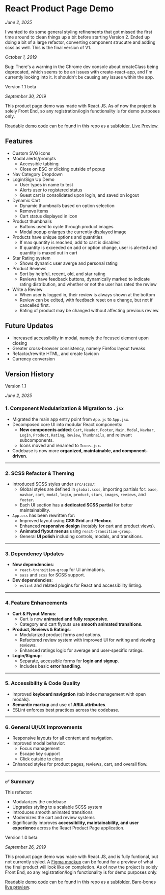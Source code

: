 # React Product Page Demo

*June 2, 2025*

I wanted to do some general styling refinements that got missed the first time around to clean things up a bit before starting Version 2. Ended up doing a bit of a large refactor, converting component strucutre and adding scss as well. This is the final version of V1.

*October 1, 2019*

Bug: There's a warning in the Chrome dev console about createClass being deprecated, which seems to be an issues with create-react-app, and I'm currently looking into it. It shouldn't be causing any issues within the app.

Version 1.1 beta

*September 30, 2019*

This product page demo was made with React.JS. As of now the project is solely Front End, so any registration/login functionality is for demo purposes only.

Readable [demo code](https://github.com/kylewjackson/web-dev-projects/tree/master/React-Product-Page/demo-code/demo.js) can be found in this repo as a [subfolder](https://github.com/kylewjackson/web-dev-projects/tree/master/React-Product-Page/demo-code). [Live Preview](https://www.kylejackson.dev/react-product-page/).

## Features

* Custom SVG icons
* Modal alerts/prompts
  * Accessible tabbing
  * Close on ESC or clicking outside of popup
* Nav Category Dropdown
* Login/Sign Up Demo
  * User types in name to test
  * Alerts user to registered status
  * Guest cart is consolidated upon login, and saved on logout
* Dynamic Cart
  * Dynamic thumbnails based on option selection
  * Remove items
  * Cart status displayed in icon
* Product thumbnails
  * Buttons used to cycle through product images
  * Modal popup enlarges the currently displayed image
* Products have unique options and quantities
  * If max quantity is reached, add to cart is disabled
  * If quantity is exceeded on add or option change, user is alerted and quantity is maxed out in cart
* Star Rating system
  * Shows dynamic user averge and personal rating
* Product Reviews
  * Sort by helpful, recent, old, and star rating
  * Reviews have feedback buttons, dynamically marked to indicate rating distribution, and whether or not the user has rated the review
* Write a Review
  * When user is logged in, their review is always shown at the bottom
  * Review can be edited, with feedback reset on a change, but not if cancelled first.
  * Rating of product may be changed without affecting previous review.

## Future Updates

* Increased accessibility in modal, namely the focused element upon closing
* Greater cross-browser consistency, namely Firefox layout tweaks
* Refactor/rewrite HTML, and create favicon
* Currency conversion

## Version History

Version 1.1

*June 2, 2025*

### 1. Component Modularization & Migration to `.jsx`

- Migrated the main app entry point from `App.js` to `App.jsx`.
- Decomposed core UI into modular React components:
  - **New components added**: `Cart`, `Header`, `Footer`, `Main`, `Modal`, `Navbar`, `LogIn`, `Product`, `Rating`, `Review`, `Thumbnails`, and relevant subcomponents.
  - Icons moved and renamed to `Icons.jsx`.
- Codebase is now more **organized, maintainable, and component-driven**.

---

### 2. SCSS Refactor & Theming

- Introduced SCSS styles under `src/scss/`:
  - Global styles are defined in `global.scss`, importing partials for: `base`, `navbar`, `cart`, `modal`, `login`, `product`, `stars`, `images`, `reviews`, and `footer`.
  - Each UI section has a **dedicated SCSS partial** for better maintainability.
- `App.css` has been rewritten for:
  - Improved layout using **CSS Grid** and **Flexbox**.
  - Enhanced **responsive design** (notably for cart and product views).
  - **Animated flyout menus** using `react-transition-group`.
  - General **UI polish** including controls, modals, and transitions.

---

### 3. Dependency Updates

- **New dependencies**:
  - `react-transition-group` for UI animations.
  - `sass` and `scss` for SCSS support.
- **Dev dependencies**:
  - `eslint` and related plugins for React and accessibility linting.

---

### 4. Feature Enhancements

- **Cart & Flyout Menus**:
  - Cart is now **animated and fully responsive**.
  - Category and cart flyouts use **smooth animated transitions**.
- **Product, Reviews & Ratings**:
  - Modularized product forms and options.
  - Refactored review system with improved UI for writing and viewing reviews.
  - Enhanced ratings logic for average and user-specific ratings.
- **Login/Signup**:
  - Separate, accessible forms for **login and signup**.
  - Includes basic **error handling**.

---

### 5. Accessibility & Code Quality

- Improved **keyboard navigation** (tab index management with open modals).
- **Semantic markup** and use of **ARIA attributes**.
- ESLint enforces best practices across the codebase.

---

### 6. General UI/UX Improvements

- Responsive layouts for all content and navigation.
- Improved modal behavior:
  - Focus management
  - Escape key support
  - Click outside to close
- Enhanced styles for product pages, reviews, cart, and overall flow.

---

### ✅ Summary

This refactor:
- Modularizes the codebase
- Upgrades styling to a scalable SCSS system
- Introduces smooth animated transitions
- Modernizes the cart and review systems
- Significantly improves **accessibility, maintainability, and user experience** across the React Product Page application.

Version 1.0 beta

*September 26, 2019*

This product page demo was made with React.JS, and is fully funtional, but not currently styled. A [Figma mockup](https://www.figma.com/file/fv202Jfted2mYOvnBm0hfZ/Shopping-Demo?node-id=0%3A1) can be found for a preview of what the final product will look like on completion. As of now the project is solely Front End, so any registration/login functionality is for demo purposes only.

Readable [demo code](https://github.com/kylewjackson/web-dev-projects/tree/master/React-Product-Page/demo-code/demo.js) can be found in this repo as a [subfolder](https://github.com/kylewjackson/web-dev-projects/tree/master/React-Product-Page/demo-code). Bare-bones [live preview](https://www.kylejackson.dev/react-product-page/).
